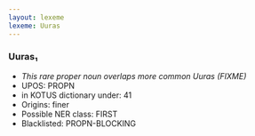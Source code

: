 ```yaml
---
layout: lexeme
lexeme: Uuras
---
```


###  Uuras₁

* _This rare proper noun overlaps more common *Uuras* (FIXME)_
* UPOS:  PROPN
* in KOTUS dictionary under:  41
* Origins: finer 
* Possible NER class:  FIRST
* Blacklisted:  PROPN-BLOCKING

